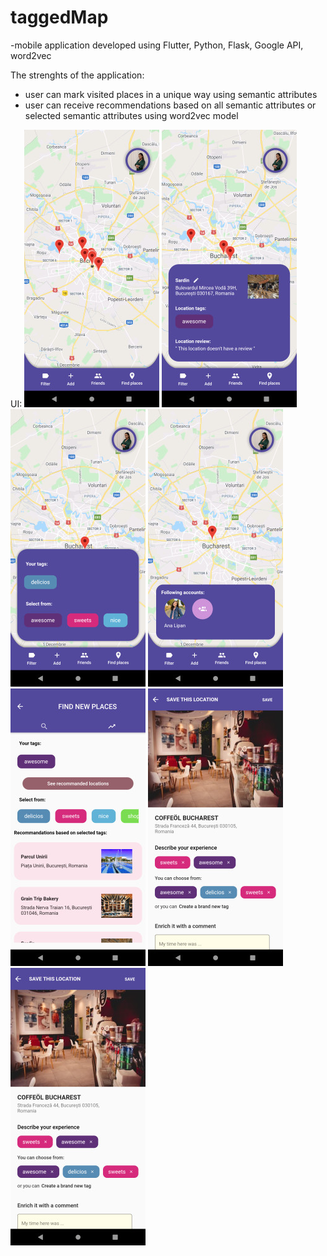 # taggedMap

-mobile application developed using Flutter, Python, Flask, Google API, word2vec

The strenghts of the application:
- user can mark visited places in a unique way using semantic attributes
- user can receive recommendations based on all semantic attributes or selected semantic attributes using word2vec model

UI:
![Image of Yaktocat](https://github.com/ramonaistoc/taggedMap/blob/master/Photos/homepage.jpg)
![Image of Yaktocat](https://github.com/ramonaistoc/taggedMap/blob/master/Photos/pinscontainer.jpg)
![Image of Yaktocat](https://github.com/ramonaistoc/taggedMap/blob/master/Photos/filter.jpg)
![Image of Yaktocat](https://github.com/ramonaistoc/taggedMap/blob/master/Photos/friendsmap.jpg)
![Image of Yaktocat](https://github.com/ramonaistoc/taggedMap/blob/master/Photos/recommandations.jpg)
![Image of Yaktocat](https://github.com/ramonaistoc/taggedMap/blob/master/Photos/addtagpageapp.jpg)
![Image of Yaktocat](https://github.com/ramonaistoc/taggedMap/blob/master/Photos/addtagpageapp.jpg)

